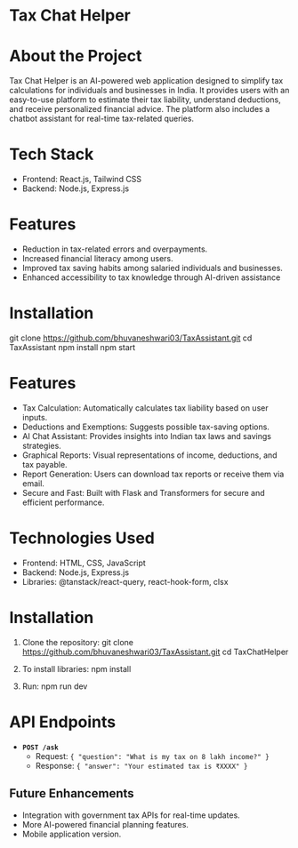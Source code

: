 # Tax Chat Helper

# About the Project
Tax Chat Helper is an AI-powered web application designed to simplify tax calculations for individuals and businesses in India. It provides users with an easy-to-use platform to estimate their tax liability, understand deductions, and receive personalized financial advice. The platform also includes a chatbot assistant for real-time tax-related queries.

# Tech Stack
- Frontend: React.js, Tailwind CSS
- Backend: Node.js, Express.js

# Features
- Reduction in tax-related errors and overpayments.
- Increased financial literacy among users.
- Improved tax saving habits among salaried individuals and businesses.
- Enhanced accessibility to tax knowledge through AI-driven assistance


# Installation
   git clone https://github.com/bhuvaneshwari03/TaxAssistant.git
   cd TaxAssistant
   npm install
   npm start

# Features
- Tax Calculation: Automatically calculates tax liability based on user inputs.
- Deductions and Exemptions: Suggests possible tax-saving options.
- AI Chat Assistant: Provides insights into Indian tax laws and savings strategies.
- Graphical Reports: Visual representations of income, deductions, and tax payable.
- Report Generation: Users can download tax reports or receive them via email.
- Secure and Fast: Built with Flask and Transformers for secure and efficient performance.

# Technologies Used
- Frontend: HTML, CSS, JavaScript
- Backend: Node.js, Express.js 
- Libraries: @tanstack/react-query, react-hook-form, clsx

# Installation
1. Clone the repository:
      git clone https://github.com/bhuvaneshwari03/TaxAssistant.git
      cd TaxChatHelper
   
2. To install libraries:
      npm install 

3. Run:
      npm run dev

# API Endpoints
- **`POST /ask`**
  - Request: `{ "question": "What is my tax on 8 lakh income?" }`
  - Response: `{ "answer": "Your estimated tax is ₹XXXX" }`

## Future Enhancements
- Integration with government tax APIs for real-time updates.
- More AI-powered financial planning features.
- Mobile application version.




